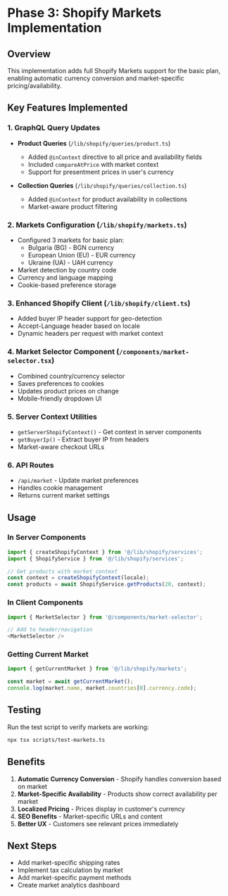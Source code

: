 # Phase 3: Shopify Markets Implementation

## Overview
This implementation adds full Shopify Markets support for the basic plan, enabling automatic currency conversion and market-specific pricing/availability.

## Key Features Implemented

### 1. GraphQL Query Updates
- **Product Queries** (`/lib/shopify/queries/product.ts`)
  - Added `@inContext` directive to all price and availability fields
  - Included `compareAtPrice` with market context
  - Support for presentment prices in user's currency

- **Collection Queries** (`/lib/shopify/queries/collection.ts`)
  - Added `@inContext` for product availability in collections
  - Market-aware product filtering

### 2. Markets Configuration (`/lib/shopify/markets.ts`)
- Configured 3 markets for basic plan:
  - Bulgaria (BG) - BGN currency
  - European Union (EU) - EUR currency  
  - Ukraine (UA) - UAH currency
- Market detection by country code
- Currency and language mapping
- Cookie-based preference storage

### 3. Enhanced Shopify Client (`/lib/shopify/client.ts`)
- Added buyer IP header support for geo-detection
- Accept-Language header based on locale
- Dynamic headers per request with market context

### 4. Market Selector Component (`/components/market-selector.tsx`)
- Combined country/currency selector
- Saves preferences to cookies
- Updates product prices on change
- Mobile-friendly dropdown UI

### 5. Server Context Utilities
- `getServerShopifyContext()` - Get context in server components
- `getBuyerIp()` - Extract buyer IP from headers
- Market-aware checkout URLs

### 6. API Routes
- `/api/market` - Update market preferences
- Handles cookie management
- Returns current market settings

## Usage

### In Server Components
```typescript
import { createShopifyContext } from '@/lib/shopify/services';
import { ShopifyService } from '@/lib/shopify/services';

// Get products with market context
const context = createShopifyContext(locale);
const products = await ShopifyService.getProducts(20, context);
```

### In Client Components
```typescript
import { MarketSelector } from '@/components/market-selector';

// Add to header/navigation
<MarketSelector />
```

### Getting Current Market
```typescript
import { getCurrentMarket } from '@/lib/shopify/markets';

const market = await getCurrentMarket();
console.log(market.name, market.countries[0].currency.code);
```

## Testing
Run the test script to verify markets are working:
```bash
npx tsx scripts/test-markets.ts
```

## Benefits
1. **Automatic Currency Conversion** - Shopify handles conversion based on market
2. **Market-Specific Availability** - Products show correct availability per market
3. **Localized Pricing** - Prices display in customer's currency
4. **SEO Benefits** - Market-specific URLs and content
5. **Better UX** - Customers see relevant prices immediately

## Next Steps
- Add market-specific shipping rates
- Implement tax calculation by market
- Add market-specific payment methods
- Create market analytics dashboard